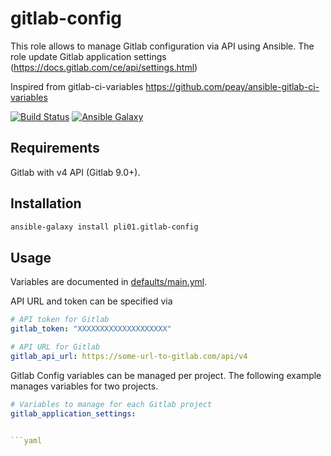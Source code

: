 gitlab-config
===================

This role allows to manage Gitlab configuration via API using Ansible.
The role update Gitlab application settings
(https://docs.gitlab.com/ce/api/settings.html)

Inspired from gitlab-ci-variables https://github.com/peay/ansible-gitlab-ci-variables

[![Build Status](https://travis-ci.org/pli01/ansible-gitlab-config.svg?branch=master)](https://travis-ci.org/pli01/ansible-gitlab-config)
[![Ansible Galaxy](https://img.shields.io/badge/ansible-pli01.gitlab--config-blue.svg)](https://galaxy.ansible.com/pli01/gitlab-config/)

Requirements
------------

Gitlab with v4 API (Gitlab 9.0+).

Installation
-------------

```sh
ansible-galaxy install pli01.gitlab-config
```

Usage
-----

Variables are documented in [defaults/main.yml](defaults/main.yml).

API URL and token can be specified via
```yaml
# API token for Gitlab
gitlab_token: "XXXXXXXXXXXXXXXXXXXX"

# API URL for Gitlab
gitlab_api_url: https://some-url-to-gitlab.com/api/v4
```

Gitlab Config variables can be managed per project. The following example
manages variables for two projects.

```yaml
# Variables to manage for each Gitlab project
gitlab_application_settings:


```yaml

